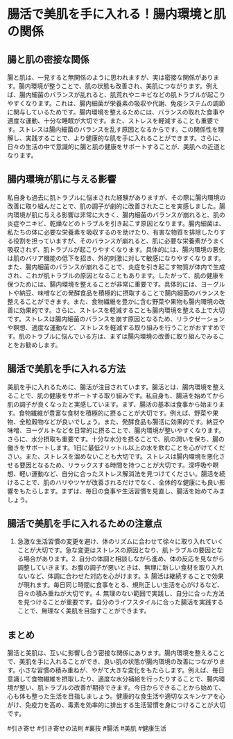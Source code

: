 # 腸活で美肌を手に入れる！腸内環境と肌の関係

## 腸と肌の密接な関係
腸と肌は、一見すると無関係のように思われますが、実は密接な関係があります。腸内環境が整うことで、肌の状態も改善され、美肌につながります。例えば、腸内細菌のバランスが乱れると、肌荒れやニキビなどの肌トラブルが起こりやすくなります。これは、腸内細菌が栄養素の吸収や代謝、免疫システムの調節に関与しているためです。腸内環境を整えるためには、バランスの取れた食事や適度な運動、十分な睡眠が大切です。また、ストレスを軽減することも重要です。ストレスは腸内細菌のバランスを乱す原因となるからです。この関係性を理解し、実践することで、より健康的な肌を手に入れることができます。さらに、日々の生活の中で意識的に腸と肌の健康をサポートすることが、美肌への近道となります。

## 腸内環境が肌に与える影響
私自身も過去に肌トラブルに悩まされた経験がありますが、その際に腸内環境の改善に取り組んだことで、肌の調子が劇的に改善されたことを実感しました。腸内環境が肌に与える影響は非常に大きく、腸内細菌のバランスが崩れると、肌の炎症やニキビ、乾燥などのトラブルを引き起こす原因となります。腸内細菌は、私たちの体に必要な栄養素を吸収するのを助けたり、有害な物質を排除したりする役割を担っていますが、そのバランスが崩れると、肌に必要な栄養素がうまく吸収されず、肌トラブルが起こりやすくなります。具体的には、腸内環境の悪化は肌のバリア機能の低下を招き、外的刺激に対して敏感になりやすくなります。また、腸内細菌のバランスが崩れることで、炎症を引き起こす物質が体内で生成され、これが肌トラブルの原因となることもあります。したがって、肌の健康を保つためには、腸内環境を整えることが非常に重要です。具体的には、ヨーグルトや納豆、味噌などの発酵食品を積極的に摂取することで腸内細菌のバランスを整えることができます。また、食物繊維を豊かに含む野菜や果物も腸内環境の改善に効果的です。さらに、ストレスを軽減することも腸内環境を整える上で大切です。ストレスは腸内細菌のバランスを崩す原因となるため、リラクゼーションや瞑想、適度な運動など、ストレスを軽減する取り組みを行うことがおすすめです。肌のトラブルに悩んでいる方は、まずは腸内環境の改善に取り組んでみることをお勧めします。

## 腸活で美肌を手に入れる方法
美肌を手に入れるために、腸活が注目されています。腸活とは、腸内環境を整えることで、肌の健康をサポートする取り組みです。私自身も、腸活を始めてから肌の調子が良くなったと実感しています。まず、腸活の基本は食事から始まります。食物繊維が豊富な食材を積極的に摂ることが大切です。例えば、野菜や果物、全粒穀物などが良いでしょう。また、発酵食品も腸活に効果的です。納豆や味噌、ヨーグルトなどを日常的に摂ることで、腸内環境が整いやすくなります。さらに、水分摂取も重要です。十分な水分を摂ることで、肌の潤いを保ち、腸の働きをサポートします。1日に最低2リットル以上の水を飲むことを心がけてください。また、ストレスを溜めないことも大切です。ストレスは腸内環境を悪化させる要因となるため、リラックスする時間を持つことが大切です。深呼吸や瞑想、軽い運動など、自分に合ったストレス解消法を見つけてください。腸活を続けることで、肌のハリやツヤが改善されるだけでなく、全体的な健康にも良い影響をもたらします。まずは、毎日の食事や生活習慣を見直し、腸活を始めてみましょう。

## 腸活で美肌を手に入れるための注意点
1. 急激な生活習慣の変更を避け、体のリズムに合わせて徐々に取り入れていくことが大切です。急な変更はストレスの原因となり、肌トラブルの要因となる場合があります。2. 自分の体調と相談しながら進め、体の反応を見ながら調整していきます。お腹の調子が悪いときは、無理に新しい食材を取り入れないなど、体調に合わせた対応を心がけます。3. 腸活は継続することで効果が現れます。毎日同じ時間に食事をとる、規則正しい生活を心がけるなど、日々の積み重ねが大切です。4. 無理のない範囲で実践し、自分に合った方法を見つけることが重要です。自分のライフスタイルに合った腸活を実践することで、無理なく美肌を目指すことができます。

## まとめ
腸活と美肌は、互いに影響し合う密接な関係にあります。腸内環境を整えることで、美肌を手に入れることができ、良い肌の状態が腸内環境の改善につながります。小さな習慣の積み重ねが、やがて大きな変化をもたらします。例えば、毎日意識して食物繊維を摂取したり、適度な水分補給を行ったりすることで、腸内環境が整い、肌トラブルの改善が期待できます。今日からできることから始めて、心も体も整った生活を目指しましょう。健康的な食生活や適切なスキンケアを心がけ、免疫力を高め、毒素を効率的に排出する生活習慣を身につけることが大切です。



#引き寄せ #引き寄せの法則 #裏技 #腸活 #美肌 #健康生活
